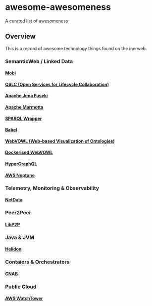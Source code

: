 # awesome-awesomeness
A curated list of awesomeness

## Overview
This is a record of awesome technology things found on the inerweb.

### SemanticWeb / Linked Data

#### [Mobi](https://mobi.inovexcorp.com/)
#### [OSLC (Open Services for Lifecycle Collaboration)](https://open-services.net/)
#### [Apache Jena Fuseki](https://jena.apache.org/documentation/fuseki2/)
#### [Apache Marmotta](https://marmotta.apache.org/)
#### [SPARQL Wrapper](https://rdflib.github.io/sparqlwrapper/)
#### [Babel](https://babelnet.org/)
#### [WebVOWL (Web-based Visualization of Ontologies)](http://vowl.visualdataweb.org/webvowl.html)
#### [Dockerised WebVOWL](https://github.com/mattjtodd/webowl)
#### [HyperGraphQL](https://www.hypergraphql.org/)
#### [AWS Neptune](https://aws.amazon.com/neptune/)

### Telemetry, Monitoring & Observability

#### [NetData](https://www.netdata.cloud/)

### Peer2Peer

#### [LibP2P](https://libp2p.io/)

### Java & JVM

#### [Helidon](https://helidon.io/#/)

### Contaiers & Orchestrators

#### [CNAB](https://cnab.io)

### Public Cloud

#### [AWS WatchTower](https://aws.amazon.com/controltower/)

